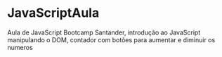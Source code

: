 # JavaScriptAula
Aula de JavaScript Bootcamp Santander, introdução ao JavaScript manipulando o DOM, contador com botões para aumentar e diminuir os  numeros 
